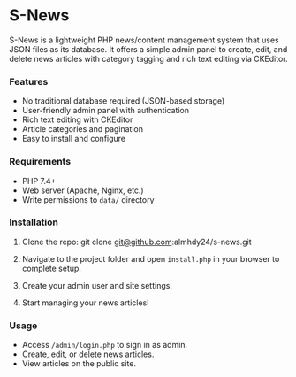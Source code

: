 # S-News

S-News is a lightweight PHP news/content management system that uses JSON files as its database. It offers a simple admin panel to create, edit, and delete news articles with category tagging and rich text editing via CKEditor.

### Features
- No traditional database required (JSON-based storage)
- User-friendly admin panel with authentication
- Rich text editing with CKEditor
- Article categories and pagination
- Easy to install and configure

### Requirements
- PHP 7.4+
- Web server (Apache, Nginx, etc.)
- Write permissions to `data/` directory

### Installation
1. Clone the repo:
git clone git@github.com:almhdy24/s-news.git

2. Navigate to the project folder and open `install.php` in your browser to complete setup.
3. Create your admin user and site settings.
4. Start managing your news articles!

### Usage
- Access `/admin/login.php` to sign in as admin.
- Create, edit, or delete news articles.
- View articles on the public site.

